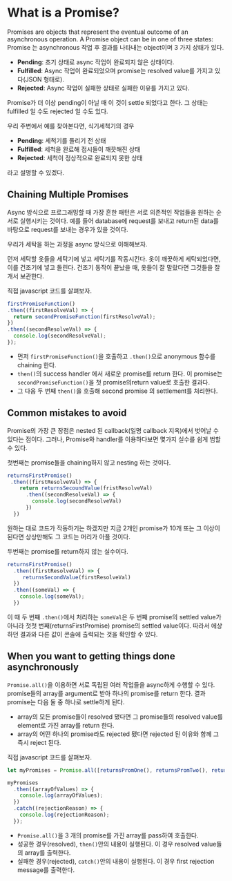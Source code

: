 # What is a Promise?

Promises are objects that represent the eventual outcome of an asynchronous operation. A Promise object can be in one of three states:
Promise 는 asynchronous 작업 후 결과를 나타내는 object이며 3 가지 상태가 있다.

- **Pending**: 초기 상태로 async 작업이 완료되지 않은 상태이다.
- **Fulfilled**: Async 작업이 완료되었으며 promise는 resolved value를 가지고 있다(JSON 형태로).
- **Rejected**: Async 작업이 실패한 상태로 실패한 이유를 가지고 있다.

Promise가 더 이상 pending이 아닐 때 이 것이 settle 되었다고 한다. 그 상태는 fulfilled 일 수도 rejected 일 수도 있다.

우리 주변에서 예를 찾아본다면, 식기세척기의 경우

- **Pending**: 세척기를 돌리기 전 상태
- **Fulfilled**: 세척을 완료해 접시들이 깨끗해진 상태
- **Rejected**: 세척이 정상적으로 완료되지 못한 상태

라고 설명할 수 있겠다.

## Chaining Multiple Promises

Async 방식으로 프로그래밍할 때 가장 흔한 패턴은 서로 의존적인 작업들을 원하는 순서로 실행시키는 것이다.
예를 들어 database에 request를 보내고 return된 data를 바탕으로 request를 보내는 경우가 있을 것이다.

우리가 세탁을 하는 과정을 async 방식으로 이해해보자.

먼저 세탁할 옷들을 세탁기에 넣고 세탁기를 작동시킨다.
옷이 깨끗하게 세탁되었다면, 이를 건조기에 넣고 돌린다.
건조기 동작이 끝났을 때, 옷들이 잘 말랐다면 그것들을 잘 개서 보관한다.

직접 javascript 코드를 살펴보자.

``` javascript
firstPromiseFunction()
.then((firstResolveVal) => {
  return secondPromiseFunction(firstResolveVal);
})
.then((secondResolveVal) => {
  console.log(secondResolveVal);
});
```

- 먼저 `firstPromiseFunction()`을 호출하고 `.then()`으로 anonymous 함수를 chaining 한다.
- `then()`의 success handler 에서 새로운 promise를 return 한다. 이 promise는 `secondPromiseFunction()`을 첫 promise의return value로 호출한 결과다.
- 그 다음 두 번째 `then()`을 호출해 second promise 의 settlement를 처리한다.

## Common mistakes to avoid

Promise의 가장 큰 장점은 nested 된 callback(일명 callback 지옥)에서 벗어날 수 있다는 점이다.
그러나, Promise와 handler를 이용하다보면 몇가지 실수를 쉽게 범할 수 있다.

첫번째는 promise들을 chaining하지 않고 nesting 하는 것이다.

```javascript
returnsFirstPromise()
 .then((firstResolveVal) => {
	return returnsSecoundValue(fristResolveVal)
   	  .then((secondResolveVal) => {
        console.log(secondResolveVal)
	  })
  })
```

원하는 대로 코드가 작동하기는 하겠지만 지금 2개인 promise가 10개 또는 그 이상이 된다면 상상만해도 그 코드는 머리가 아플 것이다.

두번째는 promise를 return하지 않는 실수이다.

```javascript
returnsFirstPromise()
  .then((firstResolveVal) => {
     returnsSecondValue(firstResolveVal)
  })
  .then((someVal) => {
    console.log(someVal);
  })
```

이 때 두 번쨰 `.then()`에서 처리하는 `someVal`은 두 번째 promise의 settled value가 아니라 첫첫 번째(returnsFirstPromise) promise의 settled value이다.
따라서 에상하던 결과와 다른 값이 콘솔에 출력되는 것을 확인할 수 있다.

## When you want to getting things done asynchronously

`Promise.all()`을 이용하면 서로 독립된 여러 작업들을 async하게 수행할 수 있다.
promise들의 array를 argument로 받아 하나의 promise를 return 한다.
결과 promise는 다음 둘 중 하나로 settle하게 된다.

- array의 모든 promise들이 resolved 됐다면 그 promise들의 resolved value를 element로 가진 array를 return 한다.
- array의 어떤 하나의 promise라도 rejected 됐다면 rejected 된 이유와 함께 그 즉시 reject 된다.

직접 javascript 코드를 살펴보자.

``` javascript
let myPromises = Promise.all([returnsPromOne(), returnsPromTwo(), returnsPromThree()]);

myPromises
  .then((arrayOfValues) => {
    console.log(arrayOfValues);
  })
  .catch((rejectionReason) => {
    console.log(rejectionReason);
  });
```

- `Promise.all()`을 3 개의 promise를 가진 array를 pass하여 호출한다.
- 성공한 경우(resolved),  `then()`안의 내용이 실행된다. 이 경우 resolved value들의 array를 출력한다.
- 실패한 경우(rejected), `catch()`안의 내용이 실행된다. 이 경우 first rejection message를 출력한다.

